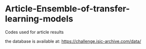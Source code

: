 # Article-Ensemble-of-transfer-learning-models
Codes used for article results

the database is available at: https://challenge.isic-archive.com/data/
